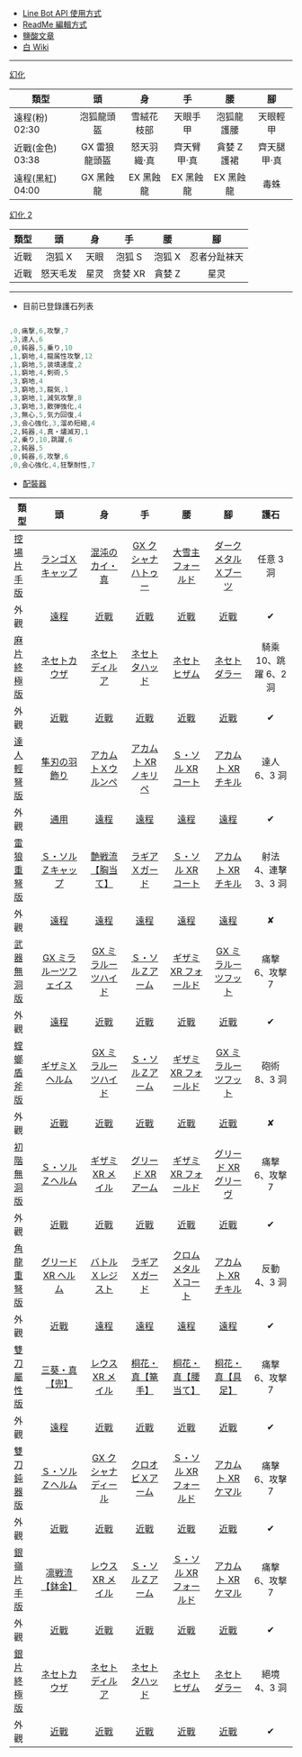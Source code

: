 - [Line Bot API 使用方式](https://ithelp.ithome.com.tw/articles/10198142)
- [ReadMe 編輯方式](https://www.jianshu.com/p/9ab92efc286a)
- [鹽酸文章](https://home.gamer.com.tw/creationDetail.php?sn=4361083)
- [白 Wiki](http://wiki.mhxg.org/)

---

[幻化](https://www.bilibili.com/video/BV1LV411n7oH/)

| 類型             |      頭       |     身      |     手      |     腰      |     腳      |
| ---------------- | :-----------: | :---------: | :---------: | :---------: | :---------: |
| 遠程(粉) 02:30   |  泡狐龍頭盔   | 雪絨花枝部  |  天眼手甲   | 泡狐龍護腰  |  天眼輕甲   |
| 近戰(金色) 03:38 | GX 雷狼龍頭盔 | 怒天羽織·真 | 齊天臂甲·真 | 貪婪 Z 護裙 | 齊天腿甲·真 |
| 遠程(黑紅) 04:00 |   GX 黑蝕龍   |  EX 黑蝕龍  |  EX 黑蝕龍  |  EX 黑蝕龍  |    毒蛛     |

[幻化 2](https://www.bilibili.com/video/BV1Lo4y197RP/?spm_id_from=autoNext)

| 類型 |    頭    |  身  |   手    |   腰   |      腳      |
| ---- | :------: | :--: | :-----: | :----: | :----------: |
| 近戰 |  泡狐 X  | 天眼 | 泡狐 S  | 泡狐 X | 忍者分趾袜天 |
| 近戰 | 怒天毛发 | 星灵 | 贪婪 XR | 貪婪 Z |     星灵     |

---

- 目前已登錄護石列表

```javascript

,0,痛撃,6,攻撃,7
,3,達人,6
,0,鈍器,5,乗り,10
,1,窮地,4,龍属性攻撃,12
,1,窮地,5,装填速度,2
,1,窮地,4,剣術,5
,3,窮地,4
,3,窮地,3,龍気,1
,3,窮地,1,減気攻撃,8
,3,窮地,3,散弾強化,4
,3,無心,5,気力回復,4
,3,会心強化,3,溜め短縮,4
,2,鈍器,4,真・燼滅刃,1
,2,乗り,10,跳躍,6
,2,鈍器,5
,0,鈍器,6,攻撃,6
,0,会心強化,4,狂撃耐性,7

```

- [配裝器](https://mhxx.wiki-db.com/sim/)

| 類型                                  |                                           頭                                            |                                           身                                            |                                        手                                         |                                        腰                                         |                                        腳                                         |         護石          |
| ------------------------------------- | :-------------------------------------------------------------------------------------: | :-------------------------------------------------------------------------------------: | :-------------------------------------------------------------------------------: | :-------------------------------------------------------------------------------: | :-------------------------------------------------------------------------------: | :-------------------: |
| [控場片手版](https://reurl.cc/MbLWXk) |                [ランゴＸキャップ](http://wiki.mhxg.org/ida/290538.html)                 |                 [混沌のカイ・真](http://wiki.mhxg.org/ida/293639.html)                  |            [GX クシャナハトゥー](http://wiki.mhxg.org/ida/295669.html)            |             [大雪主フォールド](http://wiki.mhxg.org/ida/226326.html)              |           [ダークメタルＸブーツ](http://wiki.mhxg.org/ida/293626.html)            |       任意 3 洞       |
| 外觀                                  |           [遠程](http://mhxx-soubigazou.info/equipment/rare8armor/vespoid-x)            |            [近戰](http://mhxx-soubigazou.info/equipment/rare8armor/chaos-x/)            |       [近戰](http://mhxx-soubigazou.info/equipment/rare10armor/gx-kushala/)       |        [近戰](http://mhxx-soubigazou.info/equipment/rarexarmor/snowbaron/)        |      [近戰](http://mhxx-soubigazou.info/equipment/rare8armor/dark-metal-x/)       |           ✔           |
| [麻片終極版](https://reurl.cc/9OKAbd) |                  [ネセトカウザ](http://wiki.mhxg.org/ida/288565.html)                   |                 [ネセトディルア](http://wiki.mhxg.org/ida/288565.html)                  |              [ネセトタハッド](http://wiki.mhxg.org/ida/288565.html)               |               [ネセトヒザム](http://wiki.mhxg.org/ida/288565.html)                |               [ネセトダラー](http://wiki.mhxg.org/ida/288565.html)                | 騎乘 10、跳躍 6、2 洞 |
| 外觀                                  |            [近戰](http://mhxx-soubigazou.info/equipment/rare10armor/neset/)             |            [近戰](http://mhxx-soubigazou.info/equipment/rare10armor/neset/)             |         [近戰](http://mhxx-soubigazou.info/equipment/rare10armor/neset/)          |         [近戰](http://mhxx-soubigazou.info/equipment/rare10armor/neset/)          |         [近戰](http://mhxx-soubigazou.info/equipment/rare10armor/neset/)          |           ✔           |
| [達人輕弩版](https://reurl.cc/6EzakM) |                  [隼刃の羽飾り](http://wiki.mhxg.org/ida/232745.html)                   |               [アカムトＸウルンペ](http://wiki.mhxg.org/ida/293007.html)                |           [アカムト XR ノキリペ](http://wiki.mhxg.org/ida/295230.html)            |            [Ｓ・ソル XR コート](http://wiki.mhxg.org/ida/295228.html)             |            [アカムト XR チキル](http://wiki.mhxg.org/ida/295230.html)             |     達人 6、3 洞      |
| 外觀                                  |       [通用](http://mhxx-soubigazou.info/equipment/rare7armor/hayabusa-feather/)        |          [遠程](http://mhxx-soubigazou.info/equipment/rare10armor/akantor-x/)           |       [遠程](http://mhxx-soubigazou.info/equipment/rare10armor/akantor-xr/)       |     [遠程](http://mhxx-soubigazou.info/equipment/rare10armor/silver-sol-xr/)      |       [遠程](http://mhxx-soubigazou.info/equipment/rare10armor/akantor-xr/)       |           ✔           |
| [雷狼重弩版](https://reurl.cc/RjEY7g) |               [Ｓ・ソルＺキャップ](http://wiki.mhxg.org/ida/293004.html)                |                [艶戦流【胸当て】](http://wiki.mhxg.org/ida/295257.html)                 |              [ラギアＸガード](http://wiki.mhxg.org/ida/287978.html)               |            [Ｓ・ソル XR コート](http://wiki.mhxg.org/ida/295228.html)             |            [アカムト XR チキル](http://wiki.mhxg.org/ida/295230.html)             | 射法 4、連擊 3、3 洞  |
| 外觀                                  |         [遠程](http://mhxx-soubigazou.info/equipment/rare10armor/silver-sol-z/)         | [遠程](http://mhxx-soubigazou.info/equipment/rare10armor/battle-borealis_battle-glyph/) |       [遠程](http://mhxx-soubigazou.info/equipment/rare9armor/lagiacrus-x/)       |     [遠程](http://mhxx-soubigazou.info/equipment/rare10armor/silver-sol-xr/)      |       [遠程](http://mhxx-soubigazou.info/equipment/rare10armor/akantor-xr/)       |           ✘           |
| [武器無洞版](https://reurl.cc/WkYYRL) |              [GX ミラルーツフェイス](http://wiki.mhxg.org/ida/295672.html)              |               [GX ミラルーツハイド](http://wiki.mhxg.org/ida/295672.html)               |             [Ｓ・ソルＺアーム](http://wiki.mhxg.org/ida/293004.html)              |           [ギザミ XR フォールド](http://wiki.mhxg.org/ida/293619.html)            |            [GX ミラルーツフット](http://wiki.mhxg.org/ida/295672.html)            |    痛撃 6、攻撃 7     |
| 外觀                                  |       [遠程](http://mhxx-soubigazou.info/equipment/rare10armor/gx-white-fatalis/)       |       [近戰](http://mhxx-soubigazou.info/equipment/rare10armor/gx-white-fatalis/)       |      [近戰](http://mhxx-soubigazou.info/equipment/rare10armor/silver-sol-z/)      |      [近戰](http://mhxx-soubigazou.info/equipment/rare8armor/ceanataur-xr/)       |    [近戰](http://mhxx-soubigazou.info/equipment/rare10armor/gx-white-fatalis/)    |           ✔           |
| [螳螂盾斧版](https://reurl.cc/EpNE81) |                 [ギザミＸヘルム](http://wiki.mhxg.org/ida/290499.html)                  |               [GX ミラルーツハイド](http://wiki.mhxg.org/ida/295672.html)               |             [Ｓ・ソルＺアーム](http://wiki.mhxg.org/ida/293004.html)              |           [ギザミ XR フォールド](http://wiki.mhxg.org/ida/293619.html)            |            [GX ミラルーツフット](http://wiki.mhxg.org/ida/295672.html)            |     砲術 8、3 洞      |
| 外觀                                  |          [近戰](http://mhxx-soubigazou.info/equipment/rare8armor/ceanataur-x/)          |       [近戰](http://mhxx-soubigazou.info/equipment/rare10armor/gx-white-fatalis/)       |      [近戰](http://mhxx-soubigazou.info/equipment/rare10armor/silver-sol-z/)      |       [近戰](http://mhxx-soubigazou.info/equipment/rare8armor/ceanataur-x/)       |    [近戰](http://mhxx-soubigazou.info/equipment/rare10armor/gx-white-fatalis/)    |           ✘           |
| [初階無洞版](https://reurl.cc/bkj2qE) |                [Ｓ・ソルＺヘルム](http://wiki.mhxg.org/ida/293004.html)                 |                [ギザミ XR メイル](http://wiki.mhxg.org/ida/293619.html)                 |            [グリード XR アーム](http://wiki.mhxg.org/ida/295237.html)             |           [ギザミ XR フォールド](http://wiki.mhxg.org/ida/293619.html)            |           [グリード XR グリーヴ](http://wiki.mhxg.org/ida/295237.html)            |    痛撃 6、攻撃 7     |
| 外觀                                  |         [近戰](http://mhxx-soubigazou.info/equipment/rare10armor/silver-sol-z/)         |         [近戰](http://mhxx-soubigazou.info/equipment/rare8armor/ceanataur-xr/)          |      [近戰](http://mhxx-soubigazou.info/equipment/rare10armor/esurient-xr/)       |      [近戰](http://mhxx-soubigazou.info/equipment/rare8armor/ceanataur-xr/)       |      [近戰](http://mhxx-soubigazou.info/equipment/rare10armor/esurient-xr/)       |           ✔           |
| [角龍重弩版](https://reurl.cc/EpMG61) |               [グリード XR ヘルム](http://wiki.mhxg.org/ida/295237.html)                |                [バトルＸレジスト](http://wiki.mhxg.org/ida/290516.html)                 |              [ ラギアＸガード](http://wiki.mhxg.org/ida/287978.html)              |           [クロムメタルＸコート](http://wiki.mhxg.org/ida/293620.html)            |            [アカムト XR チキル](http://wiki.mhxg.org/ida/295230.html)             |     反動 4、3 洞      |
| 外觀                                  |         [近戰](http://mhxx-soubigazou.info/equipment/rare10armor/esurient-xr/)          |           [遠程](http://mhxx-soubigazou.info/equipment/rare8armor/battle-x/)            |       [遠程](http://mhxx-soubigazou.info/equipment/rare9armor/lagiacrus-x/)       |     [遠程](http://mhxx-soubigazou.info/equipment/rare8armor/chrome-metal-x/)      |       [遠程](http://mhxx-soubigazou.info/equipment/rare10armor/akantor-xr/)       |           ✔           |
| [雙刀屬性版](https://reurl.cc/8WZ6E4) |                 [三葵・真【兜】](http://wiki.mhxg.org/ida/295689.html)                  |                [レウス XR メイル](http://wiki.mhxg.org/ida/295251.html)                 |             [桐花・真【篭手】](http://wiki.mhxg.org/ida/295689.html)              |            [桐花・真【腰当て】](http://wiki.mhxg.org/ida/295689.html)             |             [ 桐花・真【具足】](http://wiki.mhxg.org/ida/295689.html)             |    痛撃 6、攻撃 7     |
| 外觀                                  |    [遠程](http://mhxx-soubigazou.info/equipment/rare9armor/true-toka_true-mitsuaoi/)    |          [近戰](http://mhxx-soubigazou.info/equipment/rare9armor/rathalos-xr/)          | [近戰](http://mhxx-soubigazou.info/equipment/rare9armor/true-toka_true-mitsuaoi/) | [近戰](http://mhxx-soubigazou.info/equipment/rare9armor/true-toka_true-mitsuaoi/) | [近戰](http://mhxx-soubigazou.info/equipment/rare9armor/true-toka_true-mitsuaoi/) |           ✔           |
| [雙刀鈍器版](https://reurl.cc/akyD09) |                [Ｓ・ソルＺヘルム](http://wiki.mhxg.org/ida/293004.html)                 |               [GX クシャナディール](http://wiki.mhxg.org/ida/295669.html)               |             [クロオビＸアーム](http://wiki.mhxg.org/ida/295239.html)              |          [Ｓ・ソル XR フォールド](http://wiki.mhxg.org/ida/295228.html)           |            [アカムト XR ケマル](http://wiki.mhxg.org/ida/295230.html)             |    痛擊 6、攻擊 7     |
| 外觀                                  |         [近戰](http://mhxx-soubigazou.info/equipment/rare10armor/silver-sol-z/)         |          [近戰](http://mhxx-soubigazou.info/equipment/rare10armor/gx-kushala/)          |      [近戰](http://mhxx-soubigazou.info/equipment/rare9armor/black-belt-x/)       |     [近戰](http://mhxx-soubigazou.info/equipment/rare10armor/silver-sol-xr/)      |       [近戰](http://mhxx-soubigazou.info/equipment/rare10armor/akantor-xr/)       |           ✔           |
| [銀嶺片手版](https://reurl.cc/Go2ExW) |                 [凛戦流【鉢金】](http://wiki.mhxg.org/ida/295257.html)                  |                [レウス XR メイル](http://wiki.mhxg.org/ida/295251.html)                 |             [Ｓ・ソルＺアーム](http://wiki.mhxg.org/ida/293004.html)              |          [Ｓ・ソル XR フォールド](http://wiki.mhxg.org/ida/295228.html)           |            [アカムト XR ケマル](http://wiki.mhxg.org/ida/295230.html)             |    痛撃 6、攻撃 7     |
| 外觀                                  | [近戰](http://mhxx-soubigazou.info/equipment/rare10armor/battle-borealis_battle-glyph/) |          [近戰](http://mhxx-soubigazou.info/equipment/rare9armor/rathalos-xr/)          |      [近戰](http://mhxx-soubigazou.info/equipment/rare10armor/silver-sol-z/)      |     [近戰](http://mhxx-soubigazou.info/equipment/rare10armor/silver-sol-xr/)      |       [近戰](http://mhxx-soubigazou.info/equipment/rare10armor/akantor-xr/)       |           ✔           |
| [銀片終極版](https://reurl.cc/g0qAmR) |                  [ネセトカウザ](http://wiki.mhxg.org/ida/288565.html)                   |                 [ネセトディルア](http://wiki.mhxg.org/ida/288565.html)                  |              [ネセトタハッド](http://wiki.mhxg.org/ida/288565.html)               |               [ネセトヒザム](http://wiki.mhxg.org/ida/288565.html)                |               [ネセトダラー](http://wiki.mhxg.org/ida/288565.html)                |     絕境 4、3 洞      |
| 外觀                                  |            [近戰](http://mhxx-soubigazou.info/equipment/rare10armor/neset/)             |            [近戰](http://mhxx-soubigazou.info/equipment/rare10armor/neset/)             |         [近戰](http://mhxx-soubigazou.info/equipment/rare10armor/neset/)          |         [近戰](http://mhxx-soubigazou.info/equipment/rare10armor/neset/)          |         [近戰](http://mhxx-soubigazou.info/equipment/rare10armor/neset/)          |           ✔           |
